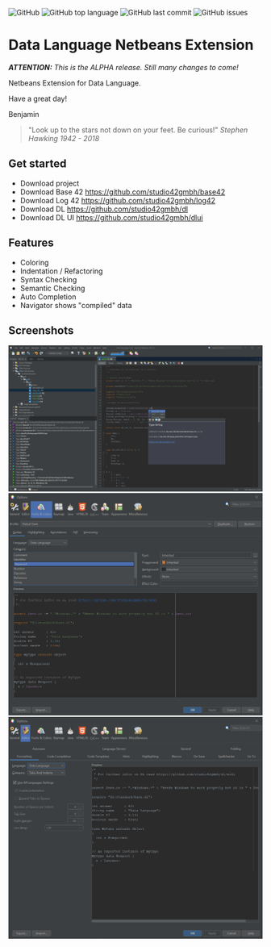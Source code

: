 ![GitHub](https://img.shields.io/github/license/studio42gmbh/dlnetbeans)
![GitHub top language](https://img.shields.io/github/languages/top/studio42gmbh/dlnetbeans)
![GitHub last commit](https://img.shields.io/github/last-commit/studio42gmbh/dlnetbeans)
![GitHub issues](https://img.shields.io/github/issues/studio42gmbh/dlnetbeans)

# Data Language Netbeans Extension

***ATTENTION:** This is the ALPHA release. Still many changes to come!*

Netbeans Extension for Data Language.

Have a great day!

Benjamin

> "Look up to the stars not down on your feet. Be curious!" _Stephen Hawking 1942 - 2018_


## Get started

* Download project
* Download Base 42 https://github.com/studio42gmbh/base42
* Download Log 42 https://github.com/studio42gmbh/log42
* Download DL https://github.com/studio42gmbh/dl
* Download DL UI https://github.com/studio42gmbh/dlui


## Features

* Coloring
* Indentation / Refactoring
* Syntax Checking
* Semantic Checking
* Auto Completion
* Navigator shows "compiled" data


## Screenshots

![Screenshot Netbeans](https://github.com/studio42gmbh/dlnetbeans/blob/main/resources/screenshots/2023-01-01-01-dlnetbeans.png)
![Screenshot Options Coloring](https://github.com/studio42gmbh/dlnetbeans/blob/main/resources/screenshots/2023-01-01-02-dlnetbeans.png)
![Screenshot Options Indenting](https://github.com/studio42gmbh/dlnetbeans/blob/main/resources/screenshots/2023-01-01-03-dlnetbeans.png)
